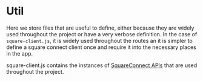 # Util

Here we store files that are useful to define, either because they are widely used throughout the project or have a very verbose definition. In the case of `square-client.js`, it is widely used throughout the routes an it is simpler to define a square connect client once and require it into the necessary places in the app.

square-client.js contains the instances of [SquareConnect APIs](https://developer.squareup.com/docs/) that are used throughout the project.
